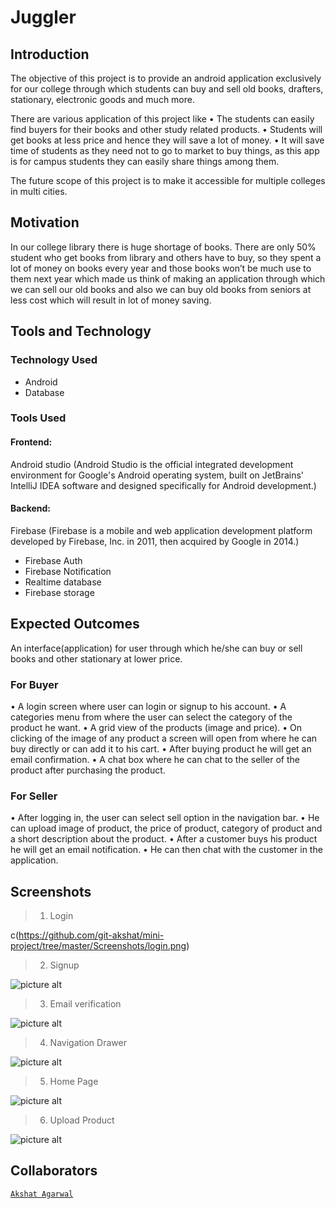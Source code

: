 
# Juggler



## Introduction

The objective of this project is to provide an android application exclusively for our college through which students can buy and sell old books, drafters, stationary, electronic goods and much more.

There are various application of this project like
•	The students can easily find buyers for their books and other study related products.
•	Students will get books at less price and hence they will save a lot of money.
•	It will save time of students as they need not to go to market to buy things, as this app is for campus students they can easily share things among them.

The future scope of this project is to make it accessible for multiple colleges in multi cities.

## Motivation

In our college library there is huge shortage of books. There are only 50% student who get books from library and others have to buy, so they spent a lot of money on books every year and those books won’t be much use to them next year which made us think of making an application through which we can sell our old books and also we can buy old books from seniors at less cost which will result in lot of money saving.

## Tools and Technology

### Technology Used
- Android
- Database

### Tools Used
#### Frontend:  
Android studio (Android Studio is the official integrated development environment for Google's Android operating system, built on JetBrains' IntelliJ IDEA software and designed specifically for Android development.)

#### Backend:
Firebase (Firebase is a mobile and web application development platform developed by Firebase, Inc. in 2011, then acquired by Google in 2014.)
- Firebase Auth
- Firebase Notification
- Realtime database
- Firebase storage


## Expected Outcomes

An interface(application) for user through which he/she can buy or sell books and other stationary at lower price.

### For Buyer
•	A login screen where user can login or signup to his account.
•	A categories menu from where the user can select the category of the product he want.
•	A grid view of the products (image and price).
•	On clicking of the image of any product a screen will open from where he can buy directly or can add it to his cart.
•	After buying product he will get an email confirmation.
•	A chat box where he can chat to the seller of the product after purchasing the product.

### For Seller

•	After logging in, the user can select sell option in the navigation bar.
•	He can upload image of product, the price of product, category of product and a short description about the product.
•	After a customer buys his product he will get an email notification.
•	He can then chat with the customer in the application.

## Screenshots

> 1. Login

c(https://github.com/git-akshat/mini-project/tree/master/Screenshots/login.png)

> 2. Signup

![picture alt](https://github.com/git-akshat/mini-project/tree/master/Screenshots/signup.png)

> 3. Email verification

![picture alt](https://github.com/git-akshat/mini-project/tree/master/Screenshots/email_verification.png)

> 4. Navigation Drawer

![picture alt](https://github.com/git-akshat/mini-project/tree/master/Screenshots/Navigation_drawer.png)

> 5. Home Page

![picture alt](https://github.com/git-akshat/mini-project/tree/master/Screenshots/Home.png)

> 6. Upload Product

![picture alt](https://github.com/git-akshat/mini-project/tree/master/Screenshots/upload_product.png)


## Collaborators
[`Akshat Agarwal`](https://github.com/git-akshat)
